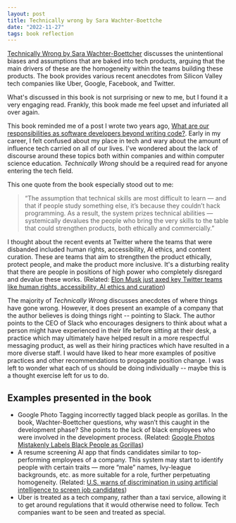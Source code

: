 ```yaml
---
layout: post
title: Technically wrong by Sara Wachter-Boettche
date: "2022-11-27"
tags: book reflection
---
```


[Technically Wrong by Sara Wachter-Boettcher](https://wwnorton.com/books/Technically-Wrong/) discusses the unintentional biases and assumptions that are baked into tech products, arguing that the main drivers of these are the homogeneity within the teams building these products. The book provides various recent anecdotes from Silicon Valley tech companies like Uber, Google, Facebook, and Twitter.

What's discussed in this book is not surprising or new to me, but I found it a very engaging read. Frankly, this book made me feel upset and infuriated all over again.

This book reminded me of a post I wrote two years ago, [What are our responsibilities as software developers beyond writing code?](https://katehiga.com/2020/10/03/what-are-our-responsibilties-as-engineers.html). Early in my career, I felt confused about my place in tech and wary about the amount of influence tech carried on all of our lives. I've wondered about the lack of discourse around these topics both within companies and within computer science education. _Technically Wrong_ should be a required read for anyone entering the tech field.

This one quote from the book especially stood out to me:

> “The assumption that technical skills are most difficult to learn — and that if people study something else, it’s because they couldn’t hack programming. As a result, the system prizes technical abilities — systemically devalues the people who bring the very skills to the table that could strengthen products, both ethically and commercially.”

I thought about the recent events at Twitter where the teams that were disbanded included human rights, accessibility, AI ethics, and content curation. These are teams that aim to strengthen the product ethically, protect people, and make the product more inclusive. It's a disturbing reality that there are people in positions of high power who completely disregard and devalue these works. (Related: [Elon Musk just axed key Twitter teams like human rights, accessibility, AI ethics and curation](https://techcrunch.com/2022/11/04/elon-musk-twitter-layoffs/))

The majority of _Technically Wrong_ discusses anecdotes of where things have gone wrong. However, it does present an example of a company that the author believes is doing things right -- pointing to Slack. The author points to the CEO of Slack who encourages designers to think about what a person might have experienced in their life before sitting at their desk, a practice which may ultimately have helped result in a more respectful messaging product, as well as their hiring practices which have resulted in a more diverse staff. I would have liked to hear more examples of positive practices and other recommendations to propagate position change. I was left to wonder what each of us should be doing individually -- maybe this is a thought exercise left for us to do.

## Examples presented in the book

- Google Photo Tagging incorrectly tagged black people as gorillas. In the book, Wachter-Boettcher questions, why wasn’t this caught in the development phase? She points to the lack of black employees who were involved in the development process. (Related: [Google Photos Mistakenly Labels Black People as Gorillas](https://archive.nytimes.com/bits.blogs.nytimes.com/2015/07/01/google-photos-mistakenly-labels-black-people-gorillas/))
- A resume screening AI app that finds candidates similar to top-performing employees of a company. This system may start to identify people with certain traits — more “male” names, Ivy-league backgrounds, etc. as more suitable for a role, further perpetuating homogeneity. (Related: [U.S. warns of discrimination in using artificial intelligence to screen job candidates](https://www.npr.org/2022/05/12/1098601458/artificial-intelligence-job-discrimination-disabilities))
- Uber is treated as a tech company, rather than a taxi service, allowing it to get around regulations that it would otherwise need to follow. Tech companies want to be seen and treated as special.
